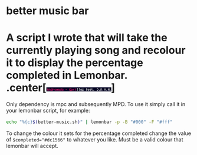 # better music bar
A script I wrote that will take the currently playing song and recolour it to display the percentage completed in Lemonbar.  
.center[![1](/screenshot/example.png)]
========================================
Only dependency is mpc and subsequently MPD.
To use it simply call it in your lemonbar script, for example:
```bash
echo "%{c}$(better-music.sh)" | lemonbar -p -B "#000" -F "#fff"
```
To change the colour it sets for the percentage completed change the value of `$completed="#dc1566"` to whatever you like. Must be a valid colour that lemonbar will accept.
